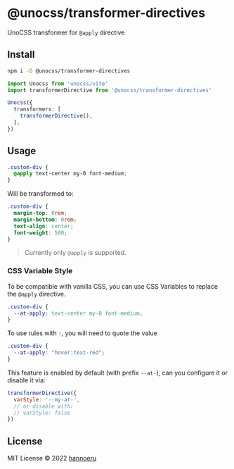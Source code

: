 # @unocss/transformer-directives

UnoCSS transformer for `@apply` directive

## Install

```bash
npm i -D @unocss/transformer-directives
```

```ts
import Unocss from 'unocss/vite'
import transformerDirective from '@unocss/transformer-directives'

Unocss({
  transformers: [
    transformerDirective(),
  ],
})
```

## Usage

```css
.custom-div {
  @apply text-center my-0 font-medium;
}
```

Will be transformed to:

```css
.custom-div {
  margin-top: 0rem;
  margin-bottom: 0rem;
  text-align: center;
  font-weight: 500;
}
```

> Currently only `@apply` is supported.

### CSS Variable Style

To be compatible with vanilla CSS, you can use CSS Variables to replace the `@apply` directive.

```css
.custom-div {
  --at-apply: text-center my-0 font-medium;
}
```

To use rules with `:`, you will need to quote the value

```css
.custom-div {
  --at-apply: "hover:text-red";
}
```

This feature is enabled by default (with prefix `--at-`), can you configure it or disable it via:

```js
transformerDirective({
  varStyle: '--my-at-',
  // or disable with:
  // varStyle: false
})
```

## License

MIT License © 2022 [hannoeru](https://github.com/hannoeru)
